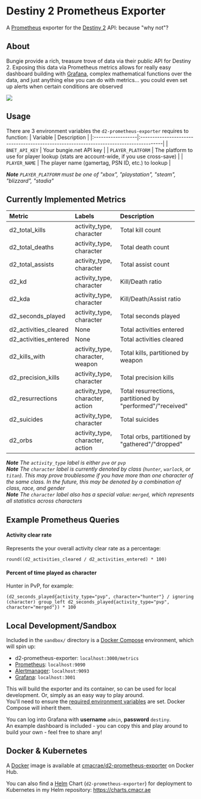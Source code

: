 # Destiny 2 Prometheus Exporter
A [Prometheus](https://prometheus.io/) exporter for the [Destiny 2](https://bungie.net/) API: because "why not"?

## About
Bungie provide a rich, treasure trove of data via their public API for Destiny 2. Exposing this data via Prometheus metrics allows
for really easy dashboard building with [Grafana](https://grafana.com/), complex mathematical functions over the data, and
just anything else you can do with metrics... you could even set up alerts when certain conditions are observed

![](https://i.imgur.com/MDAPtKC.gif)

## Usage
There are 3 environment variables the `d2-prometheus-exporter` requires to function:
| Variable          | Description                                                                            |
|:------------------|:---------------------------------------------------------------------------------------|
| `BNET_API_KEY`    | Your bungie.net API key                                                                |
| `PLAYER_PLATFORM` | The platform to use for player lookup (stats are account-wide, if you use cross-save)  |
| `PLAYER_NAME`     | The player name (gamertag, PSN ID, etc.) to lookup                                     |

_**Note** `PLAYER_PLATFORM` must be one of "xbox", "playstation", "steam", "blizzard", "stadia"_

## Currently Implemented Metrics
| Metric                | Labels                           | Description                                                |
|:----------------------|:---------------------------------|:-----------------------------------------------------------|
| d2_total_kills        | activity_type, character         | Total kill count                                           |
| d2_total_deaths       | activity_type, character         | Total death count                                          |
| d2_total_assists      | activity_type, character         | Total assist count                                         |
| d2_kd                 | activity_type, character         | Kill/Death ratio                                           |
| d2_kda                | activity_type, character         | Kill/Death/Assist ratio                                    |
| d2_seconds_played     | activity_type, character         | Total seconds played                                       |
| d2_activities_cleared | None                             | Total activities entered                                   |
| d2_activities_entered | None                             | Total activities cleared                                   |
|  d2_kills_with        | activity_type, character, weapon | Total kills, partitioned by weapon                         |
|  d2_precision_kills   | activity_type, character         | Total precision kills                                      |
|  d2_resurrections     | activity_type, character, action | Total resurrections, partitioned by "performed"/"received" |
|  d2_suicides          | activity_type, character         | Total suicides                                             |
|  d2_orbs              | activity_type, character, action | Total orbs, partitioned by "gathered"/"dropped"            |

_**Note** The `activity_type` label is either `pve` or `pvp`_  
_**Note** The `character` label is currently denoted by class (`hunter`, `warlock`, or `titan`). This may prove troublesome if you have more than one character of the same class. In the future, this may be denoted by a combination of class, race, and gender_  
_**Note** The `character` label also has a special value: `merged`, which represents all statistics across characters_  

## Example Prometheus Queries
#### Activity clear rate
Represents the your overall activity clear rate as a percentage:  
```
round((d2_activities_cleared / d2_activities_entered) * 100)
```

#### Percent of time played as character
Hunter in PvP, for example:  
```
(d2_seconds_played{activity_type="pvp", character="hunter"} / ignoring (character) group_left d2_seconds_played{activity_type="pvp", character="merged"}) * 100
```

## Local Development/Sandbox
Included in the `sandbox/` directory is a [Docker Compose](https://docs.docker.com/compose/) environment, which will spin up:  
- d2-prometheus-exporter: `localhost:3000/metrics`
- [Prometheus](https://prometheus.io/): `localhost:9090`
- [Alertmanager](https://prometheus.io/docs/alerting/latest/alertmanager/): `localhost:9093`
- [Grafana](https://grafana.com/): `localhost:3001`

This will build the exporter and its container, so can be used for local development. Or, simply as an easy way to play around.  
You'll need to ensure the [required environment variables](#usage) are set. Docker Compose will inherit them.

You can log into Grafana with **username** `admin`, **password** `destiny`.  
An example dashboard is included - you can copy this and play around to build your own - feel free to share any!

## Docker & Kubernetes
A [Docker](https://docker.com/) image is available at [cmacrae/d2-prometheus-exporter](https://hub.docker.com/repository/docker/cmacrae/d2-prometheus-exporter) on Docker Hub.  

You can also find a [Helm](https://helm.sh/) Chart (`d2-prometheus-exporter`) for deployment to Kubernetes in my Helm repository: https://charts.cmacr.ae
